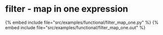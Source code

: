 # filter - map  in one expression

{% embed include file="src/examples/functional/filter_map_one.py" %}
{% embed include file="src/examples/functional/filter_map_one.out" %}


